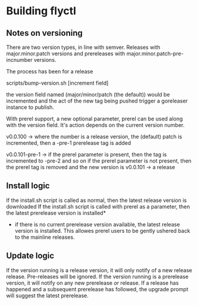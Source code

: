 # Building flyctl

## Notes on versioning

There are two version types, in line with semver. Releases with major.minor.patch versions and prereleases with major.minor.patch-pre-incnumber versions.

The process has been for a release 

scripts/bump-version.sh [increment field]

the version field named (major/minor/patch (the default)) would be incremented and the act of the new tag being pushed trigger a goreleaser instance to publish.

With prerel support, a new optional parameter, prerel can be used along with the version field. It's action depends on the current version number.

v0.0.100 -> where the number is a release version, the (default) patch is incremented, then a -pre-1 prerelease tag is added

v0.0.101-pre-1 -> if the prerel parameter is present, then the tag is incremented to -pre-2 and so on
                    if the prerel parameter is not present, then the prerel tag is removed and the new version is v0.0.101 -> a 
                    release


## Install logic

If the install.sh script is called as normal, then the latest release version is downloaded
If the install.sh script is called with prerel as a parameter, then the latest prerelease version is installed*

* if there is no current prerelease version available, the latest release version is installed. This allowes prerel users to be gently ushered back to the mainline releases.

## Update logic

If the version running is a release version, it will only notify of a new release release. Pre-releases will be ignored.
If the version running is a prerelease version, it will notify on any new prerelease *or* release. If a release has happened and a subsequent prerelease has followed, the upgrade prompt will suggest the latest prerelease.

